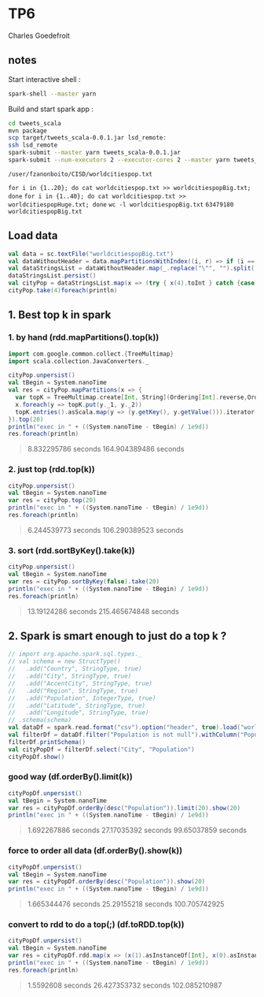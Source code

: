 # TP6

Charles Goedefroit

## notes

Start interactive shell :

```bash
spark-shell --master yarn
```

Build and start spark app :

```bash
cd tweets_scala
mvn package
scp target/tweets_scala-0.0.1.jar lsd_remote:
ssh lsd_remote
spark-submit --master yarn tweets_scala-0.0.1.jar
spark-submit --num-executors 2 --executor-cores 2 --master yarn tweets_scala-0.0.1.jar
```

`/user/fzanonboito/CISD/worldcitiespop.txt`

`for i in {1..20}; do cat worldcitiespop.txt >> worldcitiespopBig.txt; done`
`for i in {1..40}; do cat worldcitiespop.txt >> worldcitiespopHuge.txt; done`
`wc -l worldcitiespopBig.txt`
`63479180 worldcitiespopBig.txt`

## Load data

```scala
val data = sc.textFile("worldcitiespopBig.txt")
val dataWithoutHeader = data.mapPartitionsWithIndex((i, r) => if (i == 0) r.drop(1) else r)
val dataStringsList = dataWithoutHeader.map(_.replace("\"", "").split(','))
dataStringsList.persist()
val cityPop = dataStringsList.map(x => (try { x(4).toInt } catch {case e: Exception => 0}, x(1)))
cityPop.take(4)foreach(println)
```

## 1. Best top k in spark

### 1. by hand (rdd.mapPartitions().top(k))

```scala
import com.google.common.collect.{TreeMultimap}
import scala.collection.JavaConverters._

cityPop.unpersist()
val tBegin = System.nanoTime
val res = cityPop.mapPartitions(x => {
  var topK = TreeMultimap.create[Int, String](Ordering[Int].reverse,Ordering[String])
  x.foreach(y => topK.put(y._1, y._2))
  topK.entries().asScala.map(y => (y.getKey(), y.getValue())).iterator
}).top(20)
println("exec in " + ((System.nanoTime - tBegin) / 1e9d))
res.foreach(println)
```

> 8.832295786 seconds
> 164.904389486 seconds

### 2. just top (rdd.top(k))

```scala
cityPop.unpersist()
val tBegin = System.nanoTime
var res = cityPop.top(20)
println("exec in " + ((System.nanoTime - tBegin) / 1e9d))
res.foreach(println)
```

> 6.244539773 seconds
> 106.290389523 seconds

### 3. sort (rdd.sortByKey().take(k))

```scala
cityPop.unpersist()
val tBegin = System.nanoTime
var res = cityPop.sortByKey(false).take(20)
println("exec in " + ((System.nanoTime - tBegin) / 1e9d))
res.foreach(println)
```

> 13.19124286 seconds
> 215.465674848 seconds

## 2. Spark is smart enough to just do a top k ?

```scala
// import org.apache.spark.sql.types._
// val schema = new StructType()
//   .add("Country", StringType, true)
//   .add("City", StringType, true)
//   .add("AccentCity", StringType, true)
//   .add("Region", StringType, true)
//   .add("Population", IntegerType, true)
//   .add("Latitude", StringType, true)
//   .add("Longitude", StringType, true)
// .schema(schema)
val dataDf = spark.read.format("csv").option("header", true).load("worldcitiespopHuge.txt")
val filterDf = dataDf.filter("Population is not null").withColumn("Population", col("Population").cast("Integer"))
filterDf.printSchema()
val cityPopDf = filterDf.select("City", "Population")
cityPopDf.show()
```

### good way (df.orderBy().limit(k))

```scala
cityPopDf.unpersist()
val tBegin = System.nanoTime
var res = cityPopDf.orderBy(desc("Population")).limit(20).show(20)
println("exec in " + ((System.nanoTime - tBegin) / 1e9d))
```

> 1.692267886 seconds
> 27.17035392 seconds
> 99.65037859 seconds

### force to order all data (df.orderBy().show(k))

```scala
cityPopDf.unpersist()
val tBegin = System.nanoTime
var res = cityPopDf.orderBy(desc("Population")).show(20)
println("exec in " + ((System.nanoTime - tBegin) / 1e9d))
```

> 1.665344476 seconds
> 25.29155218 seconds
> 100.705742925

### convert to rdd to do a top(;) (df.toRDD.top(k))

```scala
cityPopDf.unpersist()
val tBegin = System.nanoTime
var res = cityPopDf.rdd.map(x => (x(1).asInstanceOf[Int], x(0).asInstanceOf[String])).top(20)
println("exec in " + ((System.nanoTime - tBegin) / 1e9d))
res.foreach(println)
```

> 1.5592608 seconds
> 26.427353732 seconds
> 102.085210987
